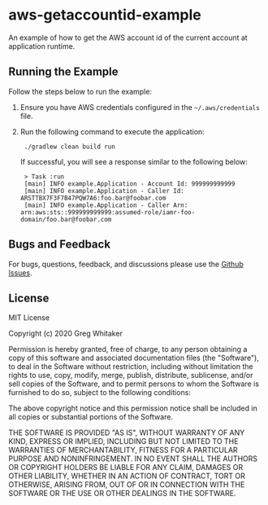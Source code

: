 # aws-getaccountid-example
An example of how to get the AWS account id of the current account at application runtime.

## Running the Example
Follow the steps below to run the example:

1. Ensure you have AWS credentials configured in the `~/.aws/credentials` file.

2. Run the following command to execute the application:

        ./gradlew clean build run
    
    If successful, you will see a response similar to the following below:

        > Task :run
        [main] INFO example.Application - Account Id: 999999999999
        [main] INFO example.Application - Caller Id: ARSTTBX7F3F7B47PQW7A6:foo.bar@foobar.com
        [main] INFO example.Application - Caller Arn: arn:aws:sts::999999999999:assumed-role/iamr-foo-domain/foo.bar@foobar.com

## Bugs and Feedback
For bugs, questions, feedback, and discussions please use the [Github Issues](https://github.com/gregwhitaker/aws-getaccountid-example/issues).

## License
MIT License

Copyright (c) 2020 Greg Whitaker

Permission is hereby granted, free of charge, to any person obtaining a copy
of this software and associated documentation files (the "Software"), to deal
in the Software without restriction, including without limitation the rights
to use, copy, modify, merge, publish, distribute, sublicense, and/or sell
copies of the Software, and to permit persons to whom the Software is
furnished to do so, subject to the following conditions:

The above copyright notice and this permission notice shall be included in all
copies or substantial portions of the Software.

THE SOFTWARE IS PROVIDED "AS IS", WITHOUT WARRANTY OF ANY KIND, EXPRESS OR
IMPLIED, INCLUDING BUT NOT LIMITED TO THE WARRANTIES OF MERCHANTABILITY,
FITNESS FOR A PARTICULAR PURPOSE AND NONINFRINGEMENT. IN NO EVENT SHALL THE
AUTHORS OR COPYRIGHT HOLDERS BE LIABLE FOR ANY CLAIM, DAMAGES OR OTHER
LIABILITY, WHETHER IN AN ACTION OF CONTRACT, TORT OR OTHERWISE, ARISING FROM,
OUT OF OR IN CONNECTION WITH THE SOFTWARE OR THE USE OR OTHER DEALINGS IN THE
SOFTWARE.
